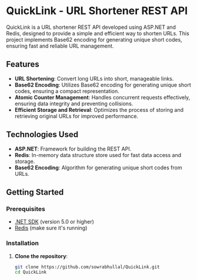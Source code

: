 # QuickLink - URL Shortener REST API

QuickLink is a URL shortener REST API developed using ASP.NET and Redis, designed to provide a simple and efficient way to shorten URLs. This project implements Base62 encoding for generating unique short codes, ensuring fast and reliable URL management.

## Features

- **URL Shortening**: Convert long URLs into short, manageable links.
- **Base62 Encoding**: Utilizes Base62 encoding for generating unique short codes, ensuring a compact representation.
- **Atomic Counter Management**: Handles concurrent requests effectively, ensuring data integrity and preventing collisions.
- **Efficient Storage and Retrieval**: Optimizes the process of storing and retrieving original URLs for improved performance.

## Technologies Used

- **ASP.NET**: Framework for building the REST API.
- **Redis**: In-memory data structure store used for fast data access and storage.
- **Base62 Encoding**: Algorithm for generating unique short codes from URLs.

## Getting Started

### Prerequisites

- [.NET SDK](https://dotnet.microsoft.com/download) (version 5.0 or higher)
- [Redis](https://redis.io/download) (make sure it's running)

### Installation

1. **Clone the repository**:
   ```bash
   git clone https://github.com/sowrabhullal/QuickLink.git
   cd QuickLink

